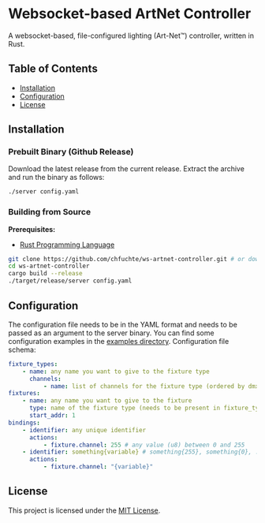 # Websocket-based ArtNet Controller 

A websocket-based, file-configured lighting (Art-Net™) controller, written in Rust.

## Table of Contents
- [Installation](#installation)
- [Configuration](#configuration)
- [License](#license)

## Installation

### Prebuilt Binary (Github Release)

Download the latest release from the current release.
Extract the archive and run the binary as follows:

```bash
./server config.yaml
```

### Building from Source

**Prerequisites:**

- [Rust Programming Language](https://www.rust-lang.org/tools/install)

```bash
git clone https://github.com/chfuchte/ws-artnet-controller.git # or download the source code from the latest release
cd ws-artnet-controller
cargo build --release
./target/release/server config.yaml
```

## Configuration

The configuration file needs to be in the YAML format and needs to be passed as an argument to the server binary.
You can find some configuration examples in the [examples directory](examples/).
Configuration file schema:

```yaml
fixture_types:
    - name: any name you want to give to the fixture type
      channels:
          - name: list of channels for the fixture type (ordered by dmx channel address)
fixtures:
    - name: any name you want to give to the fixture
      type: name of the fixture type (needs to be present in fixture_types)
      start_addr: 1
bindings:
    - identifier: any unique identifier
      actions:
          - fixture.channel: 255 # any value (u8) between 0 and 255
    - identifier: something{variable} # something{255}, something{0}, ... would be valid and placed as the value
      actions:
          - fixture.channel: "{variable}"
```

## License

This project is licensed under the [MIT License](LICENSE.txt).
